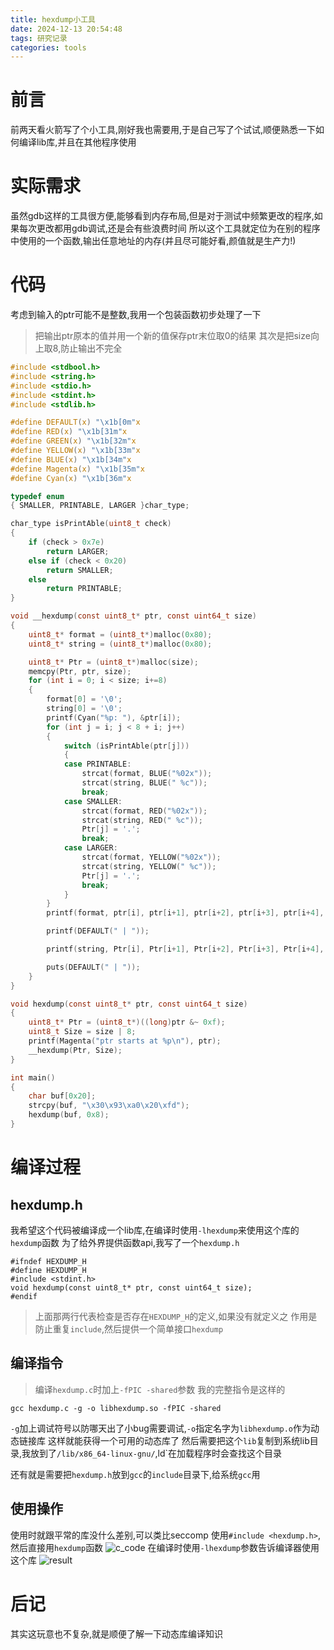```yaml
---
title: hexdump小工具
date: 2024-12-13 20:54:48
tags: 研究记录
categories: tools
---
```

# 前言
前两天看火箭写了个小工具,刚好我也需要用,于是自己写了个试试,顺便熟悉一下如何编译lib库,并且在其他程序使用

# 实际需求
虽然gdb这样的工具很方便,能够看到内存布局,但是对于测试中频繁更改的程序,如果每次更改都用gdb调试,还是会有些浪费时间
所以这个工具就定位为在别的程序中使用的一个函数,输出任意地址的内存(并且尽可能好看,颜值就是生产力!)
# 代码
考虑到输入的ptr可能不是整数,我用一个包装函数初步处理了一下
> 把输出ptr原本的值并用一个新的值保存ptr末位取0的结果
> 其次是把size向上取8,防止输出不完全
```c
#include <stdbool.h>
#include <string.h>
#include <stdio.h>
#include <stdint.h>
#include <stdlib.h>

#define DEFAULT(x) "\x1b[0m"x
#define RED(x) "\x1b[31m"x
#define GREEN(x) "\x1b[32m"x
#define YELLOW(x) "\x1b[33m"x
#define BLUE(x) "\x1b[34m"x
#define Magenta(x) "\x1b[35m"x
#define Cyan(x) "\x1b[36m"x

typedef enum
{ SMALLER, PRINTABLE, LARGER }char_type;

char_type isPrintAble(uint8_t check)
{
    if (check > 0x7e)
        return LARGER;
    else if (check < 0x20)
        return SMALLER;
    else
        return PRINTABLE;
}

void __hexdump(const uint8_t* ptr, const uint64_t size)
{
    uint8_t* format = (uint8_t*)malloc(0x80);
    uint8_t* string = (uint8_t*)malloc(0x80);

    uint8_t* Ptr = (uint8_t*)malloc(size);
    memcpy(Ptr, ptr, size);
    for (int i = 0; i < size; i+=8)
    {
        format[0] = '\0';
        string[0] = '\0';
        printf(Cyan("%p: "), &ptr[i]);
        for (int j = i; j < 8 + i; j++)
        {
            switch (isPrintAble(ptr[j]))
            {
            case PRINTABLE:
                strcat(format, BLUE("%02x"));
                strcat(string, BLUE(" %c"));
                break;
            case SMALLER:
                strcat(format, RED("%02x"));
                strcat(string, RED(" %c"));
                Ptr[j] = '.';
                break;
            case LARGER:
                strcat(format, YELLOW("%02x"));
                strcat(string, YELLOW(" %c"));
                Ptr[j] = '.';
                break;
            }
        }
        printf(format, ptr[i], ptr[i+1], ptr[i+2], ptr[i+3], ptr[i+4], ptr[i+5], ptr[i+6], ptr[i+7]);

        printf(DEFAULT(" | "));

        printf(string, Ptr[i], Ptr[i+1], Ptr[i+2], Ptr[i+3], Ptr[i+4], Ptr[i+5], Ptr[i+6], Ptr[i+7]);

        puts(DEFAULT(" | "));
    }
}

void hexdump(const uint8_t* ptr, const uint64_t size)
{
    uint8_t* Ptr = (uint8_t*)((long)ptr &~ 0xf);
    uint8_t Size = size | 8;
    printf(Magenta("ptr starts at %p\n"), ptr);
    __hexdump(Ptr, Size);
}

int main()
{
    char buf[0x20];
    strcpy(buf, "\x30\x93\xa0\x20\xfd");
    hexdump(buf, 0x8);
}
```
# 编译过程
## hexdump.h
我希望这个代码被编译成一个lib库,在编译时使用`-lhexdump`来使用这个库的`hexdump`函数
为了给外界提供函数api,我写了一个`hexdump.h`
```
#ifndef HEXDUMP_H
#define HEXDUMP_H
#include <stdint.h>
void hexdump(const uint8_t* ptr, const uint64_t size);
#endif
```
> 上面那两行代表检查是否存在`HEXDUMP_H`的定义,如果没有就定义之
> 作用是防止重复`include`,然后提供一个简单接口`hexdump`

## 编译指令
> 编译`hexdump.c`时加上`-fPIC -shared`参数
我的完整指令是这样的
```
gcc hexdump.c -g -o libhexdump.so -fPIC -shared
```
`-g`加上调试符号以防哪天出了小bug需要调试,`-o`指定名字为`libhexdump.o`作为动态链接库
这样就能获得一个可用的动态库了
然后需要把这个`lib`复制到系统lib目录,我放到了`/lib/x86_64-linux-gnu/`,ld`在加载程序时会查找这个目录

还有就是需要把`hexdump.h`放到`gcc`的`include`目录下,给系统`gcc`用

## 使用操作
使用时就跟平常的库没什么差别,可以类比seccomp
使用`#include <hexdump.h>`,然后直接用`hexdump`函数
![c_code](c_code.png)
在编译时使用`-lhexdump`参数告诉编译器使用这个库
![result](result.png)

# 后记
其实这玩意也不复杂,就是顺便了解一下动态库编译知识
